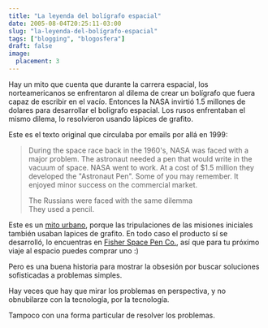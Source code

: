 ```yaml
---
title: "La leyenda del bolígrafo espacial"
date: 2005-08-04T20:25:11-03:00
slug: "la-leyenda-del-bolígrafo-espacial"
tags: ["blogging", "blogosfera"]
draft: false
image:
  placement: 3
---
```


Hay un mito que cuenta que durante la carrera espacial, los
norteamericanos se enfrentaron al dilema de crear un bolígrafo que fuera
capaz de escribir en el vacío. Entonces la NASA invirtió 1.5 millones de
dolares para desarrollar el boligrafo espacial. Los rusos enfrentaban el
mismo dilema, lo resolvieron usando lápices de grafito.

Este es el texto original que circulaba por emails por allá en 1999:

> During the space race back in the 1960\'s, NASA was faced with a major
> problem. The astronaut needed a pen that would write in the vacuum of
> space. NASA went to work. At a cost of \$1.5 million they developed
> the "Astronaut Pen". Some of you may remember. It enjoyed minor
> success on the commercial market.
> 
> The Russians were faced with the same dilemma\
> They used a pencil.


Este es un [mito urbano](https://www.snopes.com/business/genius/spacepen.asp), porque las tripulaciones de las misiones iniciales también usaban lapices de
grafito. En todo caso el producto sí se desarrolló, lo encuentras
en [Fisher Space Pen Co.](https://www.spacepen.com/usa/index2.htm), así
que para tu próximo viaje al espacio puedes comprar uno :)

Pero es una buena historia para mostrar la obsesión por buscar
soluciones sofisticadas a problemas simples.

Hay veces que hay que mirar los problemas en perspectiva, y no
obnubilarze con la tecnología, por la tecnología.

Tampoco con una forma particular de resolver los problemas.
